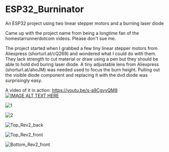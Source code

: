 # ESP32_Burninator
An ESP32 project using two linear stepper motors and a burning laser diode

Came up with the project name from being a longtime fan of the homestarrunnerdotcom videos. Please don't sue me.

The project started when I grabbed a few tiny linear stepper motors from Aliexpress (shorturl.at/cQ269) and wondered what I could do with them. They lack strength to cut material or draw using a pen but they should be able to hold dvd buring laser diode. A tiny adjustable lens from Aliexpress (shorturl.at/ahoJM) was needed used to focus the burn height. Pulling out the visible diode component and replacing it with the dvd diode was surprisingly easy.

A video of it in action: https://youtu.be/s-a9CgvyQM8
[![IMAGE ALT TEXT HERE](https://user-images.githubusercontent.com/4991664/83444488-d99c5a00-a421-11ea-84a2-7b2127fc71bc.jpg)](https://youtu.be/s-a9CgvyQM8)

![1](https://user-images.githubusercontent.com/4991664/83444488-d99c5a00-a421-11ea-84a2-7b2127fc71bc.jpg)

![2](https://user-images.githubusercontent.com/4991664/83444495-dbfeb400-a421-11ea-9ee0-d40e50491db4.jpg)

![Top_Rev2_back](https://user-images.githubusercontent.com/4991664/83450748-3b61c180-a42c-11ea-8686-b17293a56e05.png)

![Top_Rev2_front](https://user-images.githubusercontent.com/4991664/83450751-3c92ee80-a42c-11ea-85e6-f52e42244566.png)

![Bottom_Rev2_front](https://user-images.githubusercontent.com/4991664/83451225-f8541e00-a42c-11ea-98c7-cfa25a27851d.png)


